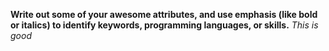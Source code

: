 **Write out some of your awesome attributes, and use emphasis (like bold or italics) to identify keywords, programming languages, or skills.**
_This is good_
